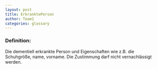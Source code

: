 ```yaml
---
layout: post
title: ErkranktePerson
author: Team1
categories: glossary
---
```


### Definition:
Die dementiell erkrankte Person und Eigenschaften wie z.B. die Schuhgröße, name, vorname. Die Zustimmung darf nicht vernachlässigt werden.

